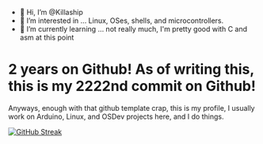 - 👋 Hi, I’m @Killaship
- 👀 I’m interested in ... Linux, OSes, shells, and microcontrollers.
- 🌱 I’m currently learning ... not really much, I'm pretty good with C and asm at this point

# 2 years on Github! As of writing this, this is my 2222nd commit on Github!

Anyways, enough with that github template crap, this is my profile, I usually work on Arduino, Linux, and OSDev projects here, and I do things.

[![GitHub Streak](https://github-readme-streak-stats.herokuapp.com/?user=Killaship&background=EE6502)](https://git.io/streak-stats)

<!---
Killaship/Killaship is a ✨ special ✨ repository because its `README.md` (this file) appears on your GitHub profile.
You can click the Preview link to take a look at your changes.
--->
<!--- 📫 How to reach me ... Discord: Killaship#0034 Email: killaship27@gmail.com Youtube: Killaship Replit: @Killaship ---!>
